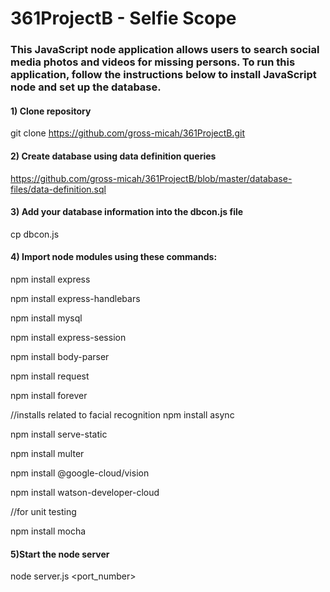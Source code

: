 # 361ProjectB - Selfie Scope

### This JavaScript node application allows users to search social media photos and videos for missing persons. To run this application, follow the instructions below to install JavaScript node and set up the database.


#### 1) Clone repository
git clone https://github.com/gross-micah/361ProjectB.git


#### 2) Create database using data definition queries
https://github.com/gross-micah/361ProjectB/blob/master/database-files/data-definition.sql


#### 3) Add your database information into the dbcon.js file
cp dbcon.js


#### 4) Import node modules using these commands:
  npm install express

  npm install express-handlebars

  npm install mysql

  npm install express-session

  npm install body-parser

  npm install request

  npm install forever

  //installs related to facial recognition
  npm install async

  npm install serve-static

  npm install multer

  npm install @google-cloud/vision

  npm install watson-developer-cloud

  //for unit testing

  npm install mocha


####  5)Start the node server
node server.js <port_number>
